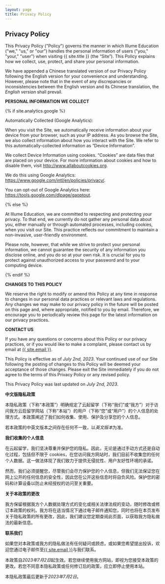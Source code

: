 ```yaml
---
layout: page
title: Privacy Policy
---
```

<div class="col-lg-12 text-center">
	<h2 class="section-heading text-uppercase">Privacy Policy</h2>
</div>

This Privacy Policy ("Policy") governs the manner in which Illume Education ("we," "us," or "our") handles the personal information of users ("you," "your," "user") when visiting {{ site.title }} (the “Site”). This Policy explains how we collect, use, protect, and share your personal information. 

We have appended a Chinese translated version of our Privacy Policy following the English version for your convenience and understanding. However, please note that in the event of any discrepancies or inconsistencies between the English version and its Chinese translation, the *English version* shall prevail.

**PERSONAL INFORMATION WE COLLECT**

{% if site.analytics.google %}

Automatically Collected (Google Analytics):

When you visit the Site, we automatically receive information about your device from your browser, such as your IP address. As you browse the Site, we also collect information about how you interact with the Site. We refer to this automatically-collected information as “Device Information”.

We collect Device Information using cookies. “Cookies” are data files that are placed on your device. For more information about cookies and how to disable them, visit http://www.allaboutcookies.org.

We do this using Google Analytics: <https://www.google.com/intl/en/policies/privacy/>.

You can opt-out of Google Analytics here: <https://tools.google.com/dlpage/gaoptout>.

{% else %}

At Illume Education, we are committed to respecting and protecting your privacy. To that end, we currently do not gather any personal data about you, either manually or through automated processes, including cookies, when you visit our Site. This practice reflects our commitment to maintain a non-invasive, user-friendly environment.

Please note, however, that while we strive to protect your personal information, we cannot guarantee the security of any information you disclose online, and you do so at your own risk. It is crucial for you to protect against unauthorized access to your password and to your computing device.

{% endif %}

**CHANGES TO THIS POLICY**

We reserve the right to modify or amend this Policy at any time in response to changes in our personal data practices or relevant laws and regulations. Any changes we may make to our privacy policy in the future will be posted on this page and, where appropriate, notified to you by email. Therefore, we encourage you to periodically review this page for the latest information on our privacy practices.

**CONTACT US**

If you have any questions or concerns about this Policy or our privacy practices, or if you would like to make a complaint, please contact us by email at <a href="mailto:{{ site.email }}">{{ site.email }}</a>.

This Policy is effective as of *July 2nd, 2023*. Your continued use of our Site following the posting of changes to this Policy will be deemed your acceptance of those changes. Please exit the Site immediately if you do not agree to the terms of this Privacy Policy or any revised policy.

This Privacy Policy was last updated on *July 2nd, 2023*.

**中文版隐私政策**

本隐私政策（下称“本政策”）明确规定了云起留学（下称“我们”或“我方”）对于访问我方云启留学网站（下称“本站”）的用户（下称“您”或“用户”）的个人信息的处理方式。本政策阐述了我们如何收集、使用、保护及分享您的个人信息。

若本政策的中英文版本之间存在任何不一致，以*英文版本*为准。

**我们收集的个人信息**

在云起留学，我们坚决尊重并保护您的隐私。因此，无论是通过手动方式还是自动化过程，包括但不限于 cookies，在您访问我方网站时，我们目前不收集您的任何个人数据。这一做法体现了我们致力于提供无侵扰性、用户友好性环境的承诺。

然而，我们必须提醒您，尽管我们会尽力保护您的个人信息，但我们无法保证您在网上公开的任何信息的安全性，因此您在公开这些信息时将自负风险。保护您的密码和计算设备以防止未经授权的访问至关重要。

**关于本政策的更改**

我方保留根据我方个人数据处理方式的变化或相关法律法规的变动，随时修改或修订本政策的权利。我方将在适当情况下通过电子邮件通知您，同时也将在本页发布关于隐私政策的所有更改，因此，我们建议您定期查阅此页面，以获取我方隐私做法的最新信息。

**联系我们**

如果您对本政策或我方的隐私做法有任何疑问或顾虑，或如果您希望提出投诉，欢迎您通过电子邮件至<a href="mailto:{{ site.email }}">{{ site.email }}</a>与我们联系。

本政策自*2023年7月2日*起生效。若您继续使用我方网站，即视为您接受本政策的更改。若您不同意本隐私政策或任何修订后的政策，应立即停止使用本站。

本隐私政策最后更新于*2023年7月2日*。
